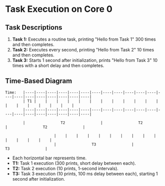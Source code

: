 # Task Execution on Core 0

## Task Descriptions

1. **Task 1:** Executes a routine task, printing "Hello from Task 1" 300 times and then completes.
2. **Task 2:** Executes every second, printing "Hello from Task 2" 10 times and then completes.
3. **Task 3:** Starts 1 second after initialization, prints "Hello from Task 3" 10 times with a short delay and then completes.

## Time-Based Diagram

```
Time:   |----|----|----|----|----|----|----|----|----|----|----|----|----|----|----|----|----|----|----|----|
        | T1 |    |    |    |    |    |    |    |    |    |    |    |    |    |    |    |    |    |    |
        |----|----|----|----|----|----|----|----|----|----|----|----|----|----|----|----|----|----|----|----|

        |                T2                |                T2                |                T2                |

                      |    |    |    |    |    |    |    |    |    |    |    |    |    |    |
                      |                T3                |                T3                |

```

- Each horizontal bar represents time.
- **T1:** Task 1 execution (300 prints, short delay between each).
- **T2:** Task 2 execution (10 prints, 1-second intervals).
- **T3:** Task 3 execution (10 prints, 100 ms delay between each), starting 1 second after initialization.
